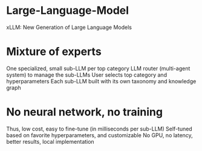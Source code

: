 # Large-Language-Model

xLLM: New Generation of Large Language Models

# Mixture of experts
One specialized, small sub-LLM per top category
LLM router (multi-agent system) to manage the sub-LLMs
User selects top category and hyperparameters
Each sub-LLM built with its own taxonomy and knowledge graph

# No neural network, no training
Thus, low cost, easy to fine-tune (in milliseconds per sub-LLM)
Self-tuned based on favorite hyperparameters, and customizable
No GPU, no latency, better results, local implementation
